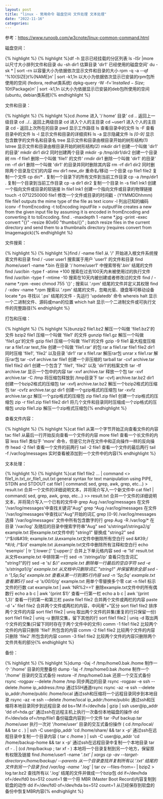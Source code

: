 ```yaml
---
layout: post
title: "linux - 常用命令 磁盘空间 文件处理 文本处理"
date: "2022-11-16"
categories: 
---
```

<p>参考：<a href="https://www.runoob.com/w3cnote/linux-common-command.html">https://www.runoob.com/w3cnote/linux-common-command.html</a></p>

<p>磁盘空间：</p>

{% highlight %}
{% highlight %}df -h 显示已经挂载的分区列表
ls -lSr |more 以尺寸大小排列文件和目录
du -sh dir1 估算目录 &#39;dir1&#39; 已经使用的磁盘空间&#39;
du -sk * | sort -rn 以容量大小为依据依次显示文件和目录的大小
rpm -q -a --qf &#39;%10{SIZE}t%{NAME}n&#39; | sort -k1,1n 以大小为依据依次显示已安装的rpm包所使用的空间 (fedora, redhat类系统)
dpkg-query -W -f=&#39;${Installed-Size;10}t${Package}n&#39; | sort -k1,1n 以大小为依据显示已安装的deb包所使用的空间 (ubuntu, debian类系统){% endhighlight %}

<p>文件和目录：</p>

{% highlight %}
{% highlight %}cd /home 进入 &#39;/ home&#39; 目录&#39;
cd .. 返回上一级目录
cd ../.. 返回上两级目录
cd 进入个人的主目录
cd ~user1 进入个人的主目录
cd - 返回上次所在的目录
pwd 显示工作路径
ls 查看目录中的文件
ls -F 查看目录中的文件
ls -l 显示文件和目录的详细资料
ls -a 显示隐藏文件
ls *[0-9]* 显示包含数字的文件名和目录名
tree 显示文件和目录由根目录开始的树形结构(1)
lstree 显示文件和目录由根目录开始的树形结构(2)
mkdir dir1 创建一个叫做 &#39;dir1&#39; 的目录&#39;
mkdir dir1 dir2 同时创建两个目录
mkdir -p /tmp/dir1/dir2 创建一个目录树
rm -f file1 删除一个叫做 &#39;file1&#39; 的文件&#39;
rmdir dir1 删除一个叫做 &#39;dir1&#39; 的目录&#39;
rm -rf dir1 删除一个叫做 &#39;dir1&#39; 的目录并同时删除其内容
rm -rf dir1 dir2 同时删除两个目录及它们的内容
mv dir1 new_dir 重命名/移动 一个目录
cp file1 file2 复制一个文件
cp dir/* . 复制一个目录下的所有文件到当前工作目录
cp -a /tmp/dir1 . 复制一个目录到当前工作目录
cp -a dir1 dir2 复制一个目录
ln -s file1 lnk1 创建一个指向文件或目录的软链接
ln file1 lnk1 创建一个指向文件或目录的物理链接
touch -t 0712250000 file1 修改一个文件或目录的时间戳 - (YYMMDDhhmm)
file file1 outputs the mime type of the file as text
iconv -l 列出已知的编码
iconv -f fromEncoding -t toEncoding inputFile &gt; outputFile creates a new from the given input file by assuming it is encoded in fromEncoding and converting it to toEncoding.
find . -maxdepth 1 -name *.jpg -print -exec convert &quot;{}&quot; -resize 80x60 &quot;thumbs/{}&quot; \; batch resize files in the current directory and send them to a thumbnails directory (requires convert from Imagemagick){% endhighlight %}

<p>文件搜索：</p>

{% highlight %}
{% highlight %}find / -name file1 从 &#39;/&#39; 开始进入根文件系统搜索文件和目录
find / -user user1 搜索属于用户 &#39;user1&#39; 的文件和目录
find /home/user1 -name \*.bin 在目录 &#39;/ home/user1&#39; 中搜索带有&#39;.bin&#39; 结尾的文件
find /usr/bin -type f -atime +100 搜索在过去100天内未被使用过的执行文件
find /usr/bin -type f -mtime -10 搜索在10天内被创建或者修改过的文件
find / -name \*.rpm -exec chmod 755 &#39;{}&#39; \; 搜索以 &#39;.rpm&#39; 结尾的文件并定义其权限
find / -xdev -name \*.rpm 搜索以 &#39;.rpm&#39; 结尾的文件，忽略光驱、捷盘等可移动设备
locate \*.ps 寻找以 &#39;.ps&#39; 结尾的文件 - 先运行 &#39;updatedb&#39; 命令
whereis halt 显示一个二进制文件、源码或man的位置
which halt 显示一个二进制文件或可执行文件的完整路径{% endhighlight %}

<p>打包和压缩：</p>

{% highlight %}
{% highlight %}bunzip2 file1.bz2 解压一个叫做 &#39;file1.bz2&#39;的文件
bzip2 file1 压缩一个叫做 &#39;file1&#39; 的文件
gunzip file1.gz 解压一个叫做 &#39;file1.gz&#39;的文件
gzip file1 压缩一个叫做 &#39;file1&#39;的文件
gzip -9 file1 最大程度压缩
rar a file1.rar test_file 创建一个叫做 &#39;file1.rar&#39; 的包
rar a file1.rar file1 file2 dir1 同时压缩 &#39;file1&#39;, &#39;file2&#39; 以及目录 &#39;dir1&#39;
rar x file1.rar 解压rar包
unrar x file1.rar 解压rar包
tar -cvf archive.tar file1 创建一个非压缩的 tarball
tar -cvf archive.tar file1 file2 dir1 创建一个包含了 &#39;file1&#39;, &#39;file2&#39; 以及 &#39;dir1&#39;的档案文件
tar -tf archive.tar 显示一个包中的内容
tar -xvf archive.tar 释放一个包
tar -xvf archive.tar -C /tmp 将压缩包释放到 /tmp目录下
tar -cvfj archive.tar.bz2 dir1 创建一个bzip2格式的压缩包
tar -xvfj archive.tar.bz2 解压一个bzip2格式的压缩包
tar -cvfz archive.tar.gz dir1 创建一个gzip格式的压缩包
tar -xvfz archive.tar.gz 解压一个gzip格式的压缩包
zip file1.zip file1 创建一个zip格式的压缩包
zip -r file1.zip file1 file2 dir1 将几个文件和目录同时压缩成一个zip格式的压缩包
unzip file1.zip 解压一个zip格式压缩包{% endhighlight %}

<p>查看文件内容：</p>

{% highlight %}
{% highlight %}cat file1 从第一个字节开始正向查看文件的内容
tac file1 从最后一行开始反向查看一个文件的内容
more file1 查看一个长文件的内容
less file1 类似于 &#39;more&#39; 命令，但是它允许在文件中和正向操作一样的反向操作
head -2 file1 查看一个文件的前两行
tail -2 file1 查看一个文件的最后两行
tail -f /var/log/messages 实时查看被添加到一个文件中的内容{% endhighlight %}

<p>文本处理：</p>

{% highlight %}
{% highlight %}cat file1 file2 ... | command &lt;&gt; file1_in.txt_or_file1_out.txt general syntax for text manipulation using PIPE, STDIN and STDOUT
cat file1 | command( sed, grep, awk, grep, etc...) &gt; result.txt 合并一个文件的详细说明文本，并将简介写入一个新文件中
cat file1 | command( sed, grep, awk, grep, etc...) &gt;&gt; result.txt 合并一个文件的详细说明文本，并将简介写入一个已有的文件中
grep Aug /var/log/messages 在文件 &#39;/var/log/messages&#39;中查找关键词&quot;Aug&quot;
grep ^Aug /var/log/messages 在文件 &#39;/var/log/messages&#39;中查找以&quot;Aug&quot;开始的词汇
grep [0-9] /var/log/messages 选择 &#39;/var/log/messages&#39; 文件中所有包含数字的行
grep Aug -R /var/log/* 在目录 &#39;/var/log&#39; 及随后的目录中搜索字符串&quot;Aug&quot;
sed &#39;s/stringa1/stringa2/g&#39; example.txt 将example.txt文件中的 &quot;string1&quot; 替换成 &quot;string2&quot;
sed &#39;/^$/d&#39; example.txt 从example.txt文件中删除所有空白行
sed &#39;/ *#/d; /^$/d&#39; example.txt 从example.txt文件中删除所有注释和空白行
echo &#39;esempio&#39; | tr &#39;[:lower:]&#39; &#39;[:upper:]&#39; 合并上下单元格内容
sed -e &#39;1d&#39; result.txt 从文件example.txt 中排除第一行
sed -n &#39;/stringa1/p&#39; 查看只包含词汇 &quot;string1&quot;的行
sed -e &#39;s/ *$//&#39; example.txt 删除每一行最后的空白字符
sed -e &#39;s/stringa1//g&#39; example.txt 从文档中只删除词汇 &quot;string1&quot; 并保留剩余全部
sed -n &#39;1,5p;5q&#39; example.txt 查看从第一行到第5行内容
sed -n &#39;5p;5q&#39; example.txt 查看第5行
sed -e &#39;s/00*/0/g&#39; example.txt 用单个零替换多个零
cat -n file1 标示文件的行数
cat example.txt | awk &#39;NR%2==1&#39; 删除example.txt文件中的所有偶数行
echo a b c | awk &#39;{print $1}&#39; 查看一行第一栏
echo a b c | awk &#39;{print $1,$3}&#39; 查看一行的第一和第三栏
paste file1 file2 合并两个文件或两栏的内容
paste -d &#39;+&#39; file1 file2 合并两个文件或两栏的内容，中间用&quot;+&quot;区分
sort file1 file2 排序两个文件的内容
sort file1 file2 | uniq 取出两个文件的并集(重复的行只保留一份)
sort file1 file2 | uniq -u 删除交集，留下其他的行
sort file1 file2 | uniq -d 取出两个文件的交集(只留下同时存在于两个文件中的文件)
comm -1 file1 file2 比较两个文件的内容只删除 &#39;file1&#39; 所包含的内容
comm -2 file1 file2 比较两个文件的内容只删除 &#39;file2&#39; 所包含的内容
comm -3 file1 file2 比较两个文件的内容只删除两个文件共有的部分{% endhighlight %}

<p>备份：</p>

{% highlight %}
{% highlight %}dump -0aj -f /tmp/home0.bak /home 制作一个 &#39;/home&#39; 目录的完整备份
dump -1aj -f /tmp/home0.bak /home 制作一个 &#39;/home&#39; 目录的交互式备份
restore -if /tmp/home0.bak 还原一个交互式备份
rsync -rogpav --delete /home /tmp 同步两边的目录
rsync -rogpav -e ssh --delete /home ip_address:/tmp 通过SSH通道rsync
rsync -az -e ssh --delete ip_addr:/home/public /home/local 通过ssh和压缩将一个远程目录同步到本地目录
rsync -az -e ssh --delete /home/local ip_addr:/home/public 通过ssh和压缩将本地目录同步到远程目录
dd bs=1M if=/dev/hda | gzip | ssh user@ip_addr &#39;dd of=hda.gz&#39; 通过ssh在远程主机上执行一次备份本地磁盘的操作
dd if=/dev/sda of=/tmp/file1 备份磁盘内容到一个文件
tar -Puf backup.tar /home/user 执行一次对 &#39;/home/user&#39; 目录的交互式备份操作
( cd /tmp/local/ &amp;&amp; tar c . ) | ssh -C user@ip_addr &#39;cd /home/share/ &amp;&amp; tar x -p&#39; 通过ssh在远程目录中复制一个目录内容
( tar c /home ) | ssh -C user@ip_addr &#39;cd /home/backup-home &amp;&amp; tar x -p&#39; 通过ssh在远程目录中复制一个本地目录
tar cf - . | (cd /tmp/backup ; tar xf - ) 本地将一个目录复制到另一个地方，保留原有权限及链接
find /home/user1 -name &#39;*.txt&#39; | xargs cp -av --target-directory=/home/backup/ --parents 从一个目录查找并复制所有以 &#39;.txt&#39; 结尾的文件到另一个目录
find /var/log -name &#39;*.log&#39; | tar cv --files-from=- | bzip2 &gt; log.tar.bz2 查找所有以 &#39;.log&#39; 结尾的文件并做成一个bzip包
dd if=/dev/hda of=/dev/fd0 bs=512 count=1 做一个将 MBR (Master Boot Record)内容复制到软盘的动作
dd if=/dev/fd0 of=/dev/hda bs=512 count=1 从已经保存到软盘的备份中恢复MBR内容{% endhighlight %}

<p>&nbsp;</p>

